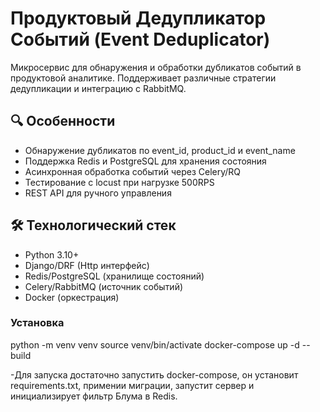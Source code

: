 # Продуктовый Дедупликатор Событий (Event Deduplicator)

Микросервис для обнаружения и обработки дубликатов событий в продуктовой аналитике. Поддерживает различные стратегии дедупликации и интеграцию с RabbitMQ.

## 🔍 Особенности

- Обнаружение дубликатов по event_id, product_id и event_name
- Поддержка Redis и PostgreSQL для хранения состояния
- Асинхронная обработка событий через Celery/RQ
- Тестирование с locust при нагрузке 500RPS
- REST API для ручного управления

## 🛠 Технологический стек

- Python 3.10+
- Django/DRF (Http интерфейс)
- Redis/PostgreSQL (хранилище состояний)
- Celery/RabbitMQ (источник событий)
- Docker (оркестрация)

### Установка

python -m venv venv
source venv/bin/activate
docker-compose up -d --build

-Для запуска достаточно запустить docker-compose, он установит requirements.txt, примении миграции, запустит сервер и инициализирует фильтр Блума в Redis.




